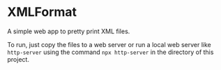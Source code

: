 # XMLFormat
A simple web app to pretty print XML files.

To run, just copy the files to a web server or run a local web server like
`http-server` using the command `npx http-server` in the directory of this
project.

